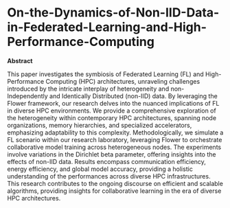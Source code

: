 # On-the-Dynamics-of-Non-IID-Data-in-Federated-Learning-and-High-Performance-Computing

**Abstract**

This paper investigates the symbiosis of Federated Learning (FL) and High-Performance Computing (HPC) architectures, unraveling challenges introduced by the intricate interplay of heterogeneity and non-Independently and Identically Distributed (non-IID) data. By leveraging the Flower framework, our research delves into the nuanced implications of FL in diverse HPC environments. We provide a comprehensive exploration of the heterogeneity within contemporary HPC architectures, spanning node organizations, memory hierarchies, and specialized accelerators, emphasizing adaptability to this complexity. Methodologically, we simulate a FL scenario within our research laboratory, leveraging Flower to orchestrate collaborative model training across heterogeneous nodes. The experiments involve variations in the Dirichlet beta parameter, offering insights into the effects of non-IID data. Results encompass communication efficiency, energy efficiency, and global model accuracy, providing a holistic understanding of the performances across diverse HPC infrastructures. 
This research contributes to the ongoing discourse on efficient and scalable algorithms, providing insights for collaborative learning in the era of diverse HPC architectures.

